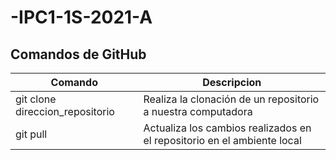 # -IPC1-1S-2021-A
## Comandos de GitHub
| Comando | Descripcion	|
|---------|-------------|
| git clone direccion_repositorio | Realiza la clonación de un repositorio a nuestra computadora |
| git pull | Actualiza los cambios realizados en el repositorio en el ambiente local |
